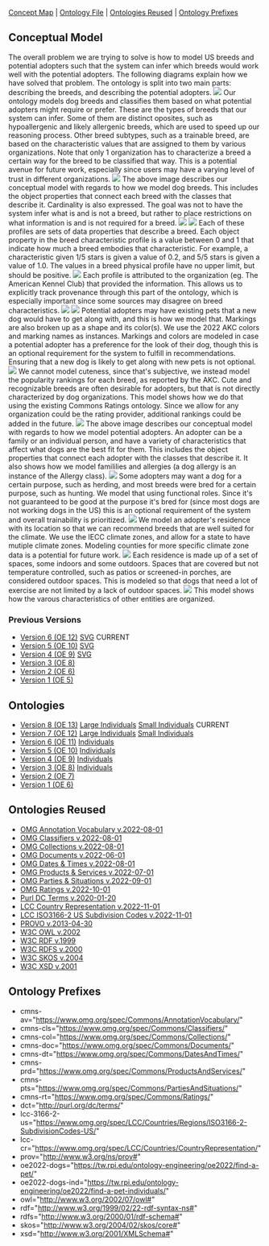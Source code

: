[Concept Map](#conceptual-model) | [Ontology File](#ontologies) | [Ontologies Reused](#ontologies-reused) | [Ontology Prefixes](#ontology-prefixes)

## Conceptual Model

The overall problem we are trying to solve is how to model US breeds and potential adopters such that the system can infer which breeds would work well with the potential adopters. The following diagrams explain how we have solved that problem. The ontology is split into two main parts: describing the breeds, and describing the potential adopters. 
<img style="float: center;" src="images/ConceptualModel_BreedTypes.png"/>
Our ontology models dog breeds and classifies them based on what potential adopters might require or prefer. These are the types of breeds that our system can infer. Some of them are distinct oposites, such as hypoallergenic and likely allergenic breeds, which are used to speed up our reasoning process. Other breed subtypes, such as a trainable breed, are based on the characteristic values that are assigned to them by various organizations. Note that only 1 organization has to characterize a breed a certain way for the breed to be classified that way. This is a potential avenue for future work, especially since users may have a varying level of trust in different organizations.
<img style="float: center;" src="images/ConceptualModel_BreedCharacteristics.png"/>
The above image describes our conceptual model with regards to how we model dog breeds. This includes the object properties that connect each breed with the classes that describe it. Cardinality is also expressed. The goal was not to have the system infer what is and is not a breed, but rather to place restrictions on what information is and is not required for a breed.
<img style="float: center;" src="images/ConceptualModel_BreedCharacteristicProfile.png"/>
<img style="float: center;" src="images/ConceptualModel_BreedPhysicalProfile.png"/>
Each of these profiles are sets of data properties that describe a breed. Each object property in the breed characteristic profile is a value between 0 and 1 that indicate how much a breed embodies that characteristic. For example, a characteristic given 1/5 stars is given a value of 0.2, and 5/5 stars is given a value of 1.0. The values in a breed physical profile have no upper limit, but should be positive. 
<img style="float: center;" src="images/ConceptualModel_ProfileProvenance.png"/>
Each profile is attributed to the organization (eg. The American Kennel Club) that provided the information. This allows us to explicitly track provenance through this part of the ontology, which is especially important since some sources may disagree on breed characteristics. 
<img style="float: center;" src="images/ConceptualModel_PetOwnership.png"/>
<img style="float: center;" src="images/ConceptualModel_MarkingColors.png"/>
Potential adopters may have existing pets that a new dog would have to get along with, and this is how we model that. Markings are also broken up as a shape and its color(s). We use the 2022 AKC colors and marking names as instances. Markings and colors are modeled in case a potential adopter has a preference for the look of their dog, though this is an optional requirement for the system to fulfill in recommendations. Ensuring that a new dog is likely to get along with new pets is not optional.
<img style="float: center;" src="images/ConceptualModel_Ratings.png"/>
We cannot model cuteness, since that's subjective, we instead model the popularity rankings for each breed, as reported by the AKC. Cute and recognizable breeds are often desirable for adopters, but that is not directly characterized by dog organizations. This model shows how we do that using the existing Commons Ratings ontology. Since we allow for any organization could be the rating provider, additional rankings could be added in the future.
<img style="float: center;" src="images/ConceptualModel_Adopter.png"/>
The above image describes our conceptual model with regards to how we model potential adopters. An adopter can be a family or an individual person, and have a variety of characteristics that affect what dogs are the best fit for them. This includes the object properties that connect each adopter with the classes that describe it. It also shows how we model famililies and allergies (a dog allergy is an instance of the Allergy class).
<img style="float: center;" src="images/ConceptualModel_FunctionalRoles.png"/>
Some adopters may want a dog for a certain purpose, such as herding, and most breeds were bred for a certain purpose, such as hunting. We model that using functional roles. Since it's not guaranteed to be good at the purpose it's bred for (since most dogs are not working dogs in the US) this is an optional requirement of the system and overall trainability is prioritized.
<img style="float: center;" src="images/ConceptualModel_Residences.png"/>
We model an adopter's residence with its location so that we can recommend breeds that are well suited for the climate. We use the IECC climate zones, and allow for a state to have mutiple climate zones. Modeling counties for more specific climate zone data is a potential for future work. 
<img style="float: center;" src="images/ConceptualModel_Spaces.png"/>
Each residence is made up of a set of spaces, some indoors and some outdoors. Spaces that are covered but not temperature controlled, such as patios or screened-in porches, are considered outdoor spaces. This is modeled so that dogs that need a lot of exercise are not limited by a lack of outdoor spaces.
<img style="float: center;" src="images/ConceptualModel_Aspects.png"/>
This model shows how the varous characteristics of other entities are organized. 

### Previous Versions

- [Version 6 (OE 12)](files/ConceptualModel_v6.pdf) [SVG](files/ConceptualModel_v6.svg) CURRENT
- [Version 5 (OE 10)](files/ConceptualModel_v5.pdf) [SVG](files/ConceptualModel_v5.svg) 
- [Version 4 (OE 9)](files/ConceptualModel_v4.pdf) [SVG](files/ConceptualModel_v4.svg)
- [Version 3 (OE 8)](files/ConceptualModel_v3.pdf)
- [Version 2 (OE 6)](files/ConceptualModel_v2.pdf)
- [Version 1 (OE 5)](files/ConceptualModel_v1.pdf)

## Ontologies

- [Version 8 (OE 13)](https://raw.githubusercontent.com/tetherless-world/ontology-engineering/3db93d1b10911829c64fb1d1fda0dd4b033ac006/oe2022/dog-breed-ontology/find-a-pet.rdf) [Large Individuals](https://github.com/tetherless-world/ontology-engineering/raw/411a147b864f13eecf2c84701550626bf3190622/oe2022/dog-breed-ontology/find-a-pet-individuals.rdf) [Small Individuals](https://raw.githubusercontent.com/tetherless-world/ontology-engineering/411a147b864f13eecf2c84701550626bf3190622/oe2022/dog-breed-ontology/find-a-pet-individuals-small.rdf) CURRENT
- [Version 7 (OE 12)](https://raw.githubusercontent.com/tetherless-world/ontology-engineering/c4c5af171820eedcb7108cc069a69637fe25a02a/oe2022/dog-breed-ontology/find-a-pet.rdf) [Large Individuals](https://github.com/tetherless-world/ontology-engineering/raw/c4c5af171820eedcb7108cc069a69637fe25a02a/oe2022/dog-breed-ontology/find-a-pet-individuals.rdf) [Small Individuals](https://raw.githubusercontent.com/tetherless-world/ontology-engineering/c4c5af171820eedcb7108cc069a69637fe25a02a/oe2022/dog-breed-ontology/find-a-pet-individuals-small.rdf) 
- [Version 6 (OE 11)](https://raw.githubusercontent.com/tetherless-world/ontology-engineering/68ee5cc09ddc8a4af8b5d85b31565d2733f38613/oe2022/dog-breed-ontology/find-a-pet.rdf) [Individuals](https://github.com/tetherless-world/ontology-engineering/raw/68ee5cc09ddc8a4af8b5d85b31565d2733f38613/oe2022/dog-breed-ontology/find-a-pet-individuals.rdf) 
- [Version 5 (OE 10)](https://raw.githubusercontent.com/tetherless-world/ontology-engineering/c1f3e28aecb3212c01b1f88fa362049ae3272d31/oe2022/dog-breed-ontology/find-a-pet.rdf) [Individuals](https://raw.githubusercontent.com/tetherless-world/ontology-engineering/c1f3e28aecb3212c01b1f88fa362049ae3272d31/oe2022/dog-breed-ontology/find-a-pet-individuals.rdf)
- [Version 4 (OE 9)](https://raw.githubusercontent.com/tetherless-world/ontology-engineering/006ce23f62757847531bcb106831490d4c43f14b/oe2022/dog-breed-ontology/find-a-pet.rdf) [Individuals](https://raw.githubusercontent.com/tetherless-world/ontology-engineering/006ce23f62757847531bcb106831490d4c43f14b/oe2022/dog-breed-ontology/find-a-pet-individuals.rdf)
- [Version 3 (OE 8)](https://raw.githubusercontent.com/tetherless-world/ontology-engineering/c65013f0f13175273378c6a35a18031150a03e32/oe2022/dog-breed-ontology/find-a-pet.rdf) [Individuals](https://raw.githubusercontent.com/tetherless-world/ontology-engineering/c65013f0f13175273378c6a35a18031150a03e32/oe2022/dog-breed-ontology/find-a-pet-individuals.rdf) 
- [Version 2 (OE 7)](https://raw.githubusercontent.com/tetherless-world/ontology-engineering/3ffedc3e1063ee3ddeb0f233c9d43d29989e17bc/oe2022/dog-breed-ontology/find-a-pet.rdf)
- [Version 1 (OE 6)](https://raw.githubusercontent.com/tetherless-world/ontology-engineering/40b9433c732a6adc31d5fb0dd1c953f172dbd228/oe2022/dog-breed-ontology/find-a-pet.rdf) 

## Ontologies Reused
- [OMG Annotation Vocabulary v.2022-08-01](https://www.omg.org/spec/Commons/20220801/AnnotationVocabulary/)
- [OMG Classifiers v.2022-08-01](https://www.omg.org/spec/Commons/20220801/Classifiers/)
- [OMG Collections v.2022-08-01](https://www.omg.org/spec/Commons/20220801/Collections/)
- [OMG Documents v.2022-06-01](https://www.omg.org/spec/Commons/20220601/Documents/)
- [OMG Dates & Times v.2022-08-01](https://www.omg.org/spec/Commons/20220801/DatesAndTimes/)
- [OMG Products & Services v.2022-07-01](https://www.omg.org/spec/Commons/20220701/ProductsAndServices/)
- [OMG Parties & Situations v.2022-09-01](https://www.omg.org/spec/Commons/20220901/PartiesAndSituations/)
- [OMG Ratings v.2022-10-01](https://www.omg.org/spec/Commons/20221001/Ratings/)
- [Purl DC Terms v.2020-01-20](http://purl.org/dc/terms/)
- [LCC Country Representation v.2022-11-01](https://www.omg.org/spec/LCC/20221101/Countries/CountryRepresentation/)
- [LCC ISO3166-2 US Subdivision Codes v.2022-11-01](https://www.omg.org/spec/LCC/20221101Countries/Regions/ISO3166-2-SubdivisionCodes-US/)
- [PROVO v.2013-04-30](http://www.w3.org/ns/prov-o-20130430/)
- [W3C OWL v.2002](http://www.w3.org/2002/07/owl#)
- [W3C RDF v.1999](http://www.w3.org/1999/02/22-rdf-syntax-ns#)
- [W3C RDFS v.2000](http://www.w3.org/2000/01/rdf-schema#)
- [W3C SKOS v.2004](http://www.w3.org/2004/02/skos/core#)
- [W3C XSD v.2001](http://www.w3.org/2001/XMLSchema#)

## Ontology Prefixes
- cmns-av="https://www.omg.org/spec/Commons/AnnotationVocabulary/"
- cmns-cls="https://www.omg.org/spec/Commons/Classifiers/"
- cmns-col="https://www.omg.org/spec/Commons/Collections/"
- cmns-doc="https://www.omg.org/spec/Commons/Documents/"
- cmns-dt="https://www.omg.org/spec/Commons/DatesAndTimes/"
- cmns-prd="https://www.omg.org/spec/Commons/ProductsAndServices/"
- cmns-pts="https://www.omg.org/spec/Commons/PartiesAndSituations/"
- cmns-rt="https://www.omg.org/spec/Commons/Ratings/"
- dct="http://purl.org/dc/terms/"
- lcc-3166-2-us="https://www.omg.org/spec/LCC/Countries/Regions/ISO3166-2-SubdivisionCodes-US/"
- lcc-cr="https://www.omg.org/spec/LCC/Countries/CountryRepresentation/"
- prov="http://www.w3.org/ns/prov#"
- oe2022-dogs="https://tw.rpi.edu/ontology-engineering/oe2022/find-a-pet/"
- oe2022-dogs-ind="https://tw.rpi.edu/ontology-engineering/oe2022/find-a-pet-individuals/"
- owl="http://www.w3.org/2002/07/owl#"
- rdf="http://www.w3.org/1999/02/22-rdf-syntax-ns#"
- rdfs="http://www.w3.org/2000/01/rdf-schema#"
- skos="http://www.w3.org/2004/02/skos/core#"
- xsd="http://www.w3.org/2001/XMLSchema#"


